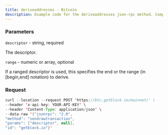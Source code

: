 ```yaml
---
title: deriveaddresses - Bitcoin
description: Example code for the deriveaddresses json-rpc method. Сomplete guide on how to use deriveaddresses json-rpc in GetBlock.io Web3 documentation.
---
```


### Parameters


`descriptor` - string, required

The descriptor.

`range` - numeric or array, optional

If a ranged descriptor is used, this specifies the end or the range (in
\[begin,end\] notation) to derive.

### Request

``` java
curl --location --request POST 'https://btc.getblock.io/mainnet/' \
--header 'x-api-key: YOUR-API-KEY' \
--header 'Content-Type: application/json' \
--data-raw '{"jsonrpc": "2.0",
"method": "sendrawtransaction",
"params": ["descriptor", null],
"id": "getblock.io"}'
```

